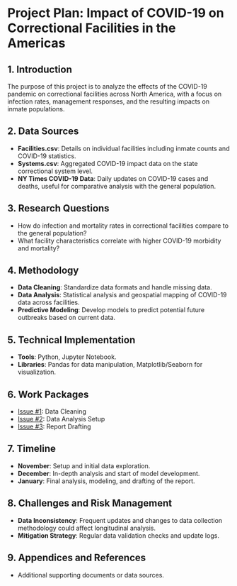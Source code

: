 # Project Plan: Impact of COVID-19 on Correctional Facilities in the Americas

## 1. Introduction
The purpose of this project is to analyze the effects of the COVID-19 pandemic on correctional facilities across North America, with a focus on infection rates, management responses, and the resulting impacts on inmate populations.

## 2. Data Sources
- **Facilities.csv**: Details on individual facilities including inmate counts and COVID-19 statistics.
- **Systems.csv**: Aggregated COVID-19 impact data on the state correctional system level.
- **NY Times COVID-19 Data**: Daily updates on COVID-19 cases and deaths, useful for comparative analysis with the general population.

## 3. Research Questions
- How do infection and mortality rates in correctional facilities compare to the general population?
- What facility characteristics correlate with higher COVID-19 morbidity and mortality?

## 4. Methodology
- **Data Cleaning**: Standardize data formats and handle missing data.
- **Data Analysis**: Statistical analysis and geospatial mapping of COVID-19 data across facilities.
- **Predictive Modeling**: Develop models to predict potential future outbreaks based on current data.

## 5. Technical Implementation
- **Tools**: Python, Jupyter Notebook.
- **Libraries**: Pandas for data manipulation, Matplotlib/Seaborn for visualization.

## 6. Work Packages
- [Issue #1](link-to-issue): Data Cleaning
- [Issue #2](link-to-issue): Data Analysis Setup
- [Issue #3](link-to-issue): Report Drafting

## 7. Timeline
- **November**: Setup and initial data exploration.
- **December**: In-depth analysis and start of model development.
- **January**: Final analysis, modeling, and drafting of the report.

## 8. Challenges and Risk Management
- **Data Inconsistency**: Frequent updates and changes to data collection methodology could affect longitudinal analysis.
- **Mitigation Strategy**: Regular data validation checks and update logs.

## 9. Appendices and References
- Additional supporting documents or data sources.


